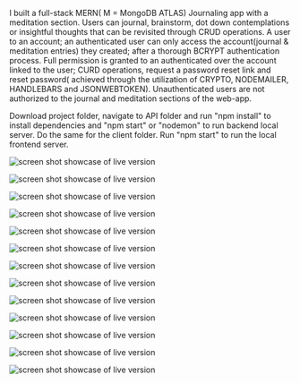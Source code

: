 I built a full-stack MERN( M = MongoDB ATLAS) Journaling app with a meditation section. Users can journal, brainstorm, dot down contemplations or insightful thoughts that can be revisited through CRUD operations. A user to an account; an authenticated user can only access the account(journal & meditation entries) they created; after a thorough BCRYPT authentication process. Full permission is granted to an authenticated over the account linked to the user; CURD operations, request a password reset link and reset password( achieved through the utilization of CRYPTO, NODEMAILER, HANDLEBARS and JSONWEBTOKEN). Unauthenticated users are not authorized to the journal and meditation sections of the web-app.

Download project folder, navigate to API folder and run "npm install" to install dependencies and "npm start" or "nodemon" to run backend local server. Do the same for the client folder. Run "npm start" to run the local frontend server.

![screen shot showcase of live version](https://github.com/osmankbk/Journal/blob/main/markup/ss1.png)

![screen shot showcase of live version](https://github.com/osmankbk/Journal/blob/main/markup/ss1.5.png)

![screen shot showcase of live version](https://github.com/osmankbk/Journal/blob/main/markup/ss2.png)

![screen shot showcase of live version](https://github.com/osmankbk/Journal/blob/main/markup/ss3.5.png)

![screen shot showcase of live version](https://github.com/osmankbk/Journal/blob/main/markup/ss3.png)

![screen shot showcase of live version](https://github.com/osmankbk/Journal/blob/main/markup/ss4.png)

![screen shot showcase of live version](https://github.com/osmankbk/Journal/blob/main/markup/ss5.png)

![screen shot showcase of live version](https://github.com/osmankbk/Journal/blob/main/markup/ss6.png)

![screen shot showcase of live version](https://github.com/osmankbk/Journal/blob/main/markup/ss7.png)

![screen shot showcase of live version](https://github.com/osmankbk/Journal/blob/main/markup/ss8.png)

![screen shot showcase of live version](https://github.com/osmankbk/Journal/blob/main/markup/ss9.png)

![screen shot showcase of live version](https://github.com/osmankbk/Journal/blob/main/markup/ss10.png)

![screen shot showcase of live version](https://github.com/osmankbk/Journal/blob/main/markup/ss11.png)



